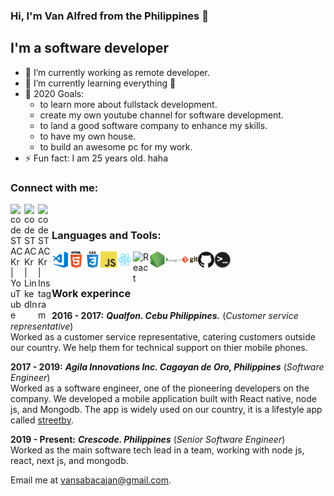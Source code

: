 ### Hi, I'm Van Alfred from the Philippines 👋

## I'm a software developer
- 🔭 I’m currently working as remote developer.
- 🌱 I’m currently learning everything 🤣
- 🥅 2020 Goals: 
   - to learn more about fullstack development.
   - create my own youtube channel for software development.
   - to land a good software company to enhance my skills.
   - to have my own house.
   - to build an awesome pc for my work.
- ⚡ Fun fact: I am 25 years old. haha

### Connect with me:

[<img align="left" alt="codeSTACKr | YouTube" width="22px" src="https://cdn.jsdelivr.net/npm/simple-icons@v3/icons/youtube.svg" />][youtube]
[<img align="left" alt="codeSTACKr | LinkedIn" width="22px" src="https://cdn.jsdelivr.net/npm/simple-icons@v3/icons/linkedin.svg" />][linkedin]
[<img align="left" alt="codeSTACKr | Instagram" width="22px" src="https://cdn.jsdelivr.net/npm/simple-icons@v3/icons/instagram.svg" />][instagram]


<br />

### Languages and Tools:

[<img align="left" alt="Visual Studio Code" width="26px" src="https://raw.githubusercontent.com/github/explore/80688e429a7d4ef2fca1e82350fe8e3517d3494d/topics/visual-studio-code/visual-studio-code.png" />]()
[<img align="left" alt="HTML5" width="26px" src="https://raw.githubusercontent.com/github/explore/80688e429a7d4ef2fca1e82350fe8e3517d3494d/topics/html/html.png" />]()
[<img align="left" alt="CSS3" width="26px" src="https://raw.githubusercontent.com/github/explore/80688e429a7d4ef2fca1e82350fe8e3517d3494d/topics/css/css.png" />]()
[<img align="left" alt="JavaScript" width="26px" src="https://raw.githubusercontent.com/github/explore/80688e429a7d4ef2fca1e82350fe8e3517d3494d/topics/javascript/javascript.png" />]()
[<img align="left" alt="React" width="26px" src="https://raw.githubusercontent.com/github/explore/80688e429a7d4ef2fca1e82350fe8e3517d3494d/topics/react/react.png" />]()
[<img align="left" alt="React" width="26px" src="https://upload.wikimedia.org/wikipedia/commons/thumb/8/8e/Nextjs-logo.svg/800px-Nextjs-logo.svg.png" />]()
[<img align="left" alt="Node.js" width="26px" src="https://raw.githubusercontent.com/github/explore/80688e429a7d4ef2fca1e82350fe8e3517d3494d/topics/nodejs/nodejs.png" />]()
[<img align="left" alt="MongoDB" width="26px" src="https://raw.githubusercontent.com/github/explore/80688e429a7d4ef2fca1e82350fe8e3517d3494d/topics/mongodb/mongodb.png" />]()
[<img align="left" alt="Git" width="26px" src="https://raw.githubusercontent.com/github/explore/80688e429a7d4ef2fca1e82350fe8e3517d3494d/topics/git/git.png" />]()
[<img align="left" alt="GitHub" width="26px" src="https://raw.githubusercontent.com/github/explore/78df643247d429f6cc873026c0622819ad797942/topics/github/github.png" />]()
[<img align="left" alt="HTML5" width="26px" src="https://raw.githubusercontent.com/github/explore/80688e429a7d4ef2fca1e82350fe8e3517d3494d/topics/terminal/terminal.png" />]()

<br />
<br />

### Work experince
  **2016 - 2017:** ***Qualfon. Cebu Philippines.*** (*Customer service representative*) <br />
  Worked as a customer service representative, catering customers outside our country. We help them for technical support on thier mobile phones.
  <br />

  **2017 - 2019:** ***Agila Innovations Inc. Cagayan de Oro, Philippines*** (*Software Engineer*) <br />
  Worked as a software engineer, one of the pioneering developers on the company. We developed a mobile application built with React native, node js, and Mongodb. The app is widely used on our country, it is a lifestyle app called [streetby](https://streetby.com/).
  <br />

  **2019 - Present:** ***Crescode. Philippines*** (*Senior Software Engineer*) <br />
  Worked as the main software tech lead in a team, working with node js, react, next js, and mongodb.

Email me at vansabacajan@gmail.com.

[youtube]: https://www.youtube.com/channel/UC-j4L6tVyEukhzfVBO6tEnA?view_as=subscriber
[instagram]: https://www.instagram.com/vanalfredd
[linkedin]: https://www.linkedin.com/in/van-alfred-sabacajan-16041692/